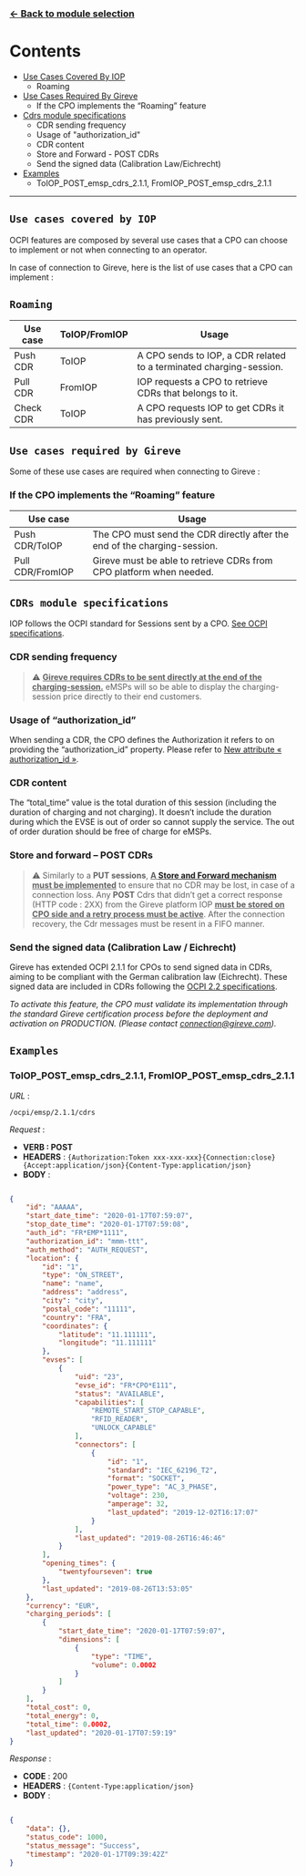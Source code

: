 ### [<- Back to module selection](cpo_edits.md)

# Contents

* [Use Cases Covered By IOP](#use-cases-covered-by-iop)
  - Roaming
* [Use Cases Required By Gireve](#use-cases-required-by-gireve)
  - If the CPO implements the “Roaming” feature
* [Cdrs module specifications](#cdrs-module-specifications)
  - CDR sending frequency
  - Usage of "authorization_id"
  - CDR content
  - Store and Forward - POST CDRs
  - Send the signed data (Calibration Law/Eichrecht)
* [Examples](#examples)
  - ToIOP_POST_emsp_cdrs_2.1.1, FromIOP_POST_emsp_cdrs_2.1.1

***



## `Use cases covered by IOP`

OCPI features are composed by several use cases that a CPO can choose to implement or not when connecting to an operator.

In case of connection to Gireve, here is the list of use cases that a CPO can implement :

## `Roaming`

| Use case | ToIOP/FromIOP | Usage |
| ----------- | ----------- | ----------- |
| Push CDR | ToIOP | A CPO sends to IOP, a CDR related to a terminated charging-session. |
| Pull CDR | FromIOP | IOP requests a CPO to retrieve CDRs that belongs to it. |
| Check CDR | ToIOP | A CPO requests IOP to get CDRs it has previously sent. |

## `Use cases required by Gireve`

Some of these use cases are required when connecting to Gireve :

### If the CPO implements the “Roaming” feature

| Use case | Usage |
| ----------- | ----------- |
| Push CDR/ToIOP | The CPO must send the CDR directly after the end of the charging-session. |
| Pull CDR/FromIOP | Gireve must be able to retrieve CDRs from CPO platform when needed. |

## `CDRs module specifications`

IOP follows the OCPI standard for Sessions sent by a CPO. [See OCPI specifications](https://github.com/ocpi/ocpi/blob/release-2.1.1-bugfixes/mod_cdrs.md).

### CDR sending frequency

> :warning: **<ins>Gireve requires CDRs to be sent directly at the end of the charging-session.</ins>**
eMSPs will so be able to display the charging-session price directly to their end customers.

### Usage of “authorization_id”

When sending a CDR, the CPO defines the Authorization it refers to on providing the “authorization_id” property. Please refer to  [New attribute « authorization_id »](integration_guidelines.md).
### CDR content

The “total_time” value is the total duration of this session (including the duration of charging and not charging).
It doesn’t include the duration during which the EVSE is out of order so cannot supply the service. 
The out of order duration should be free of charge for eMSPs.

### Store and forward – POST CDRs

> :warning: Similarly to a **PUT sessions**, **<ins>A [Store and Forward mechanism](q&a.md/#store-and-forward-mechanism) must be implemented</ins>** to ensure that no CDR may be lost, in case of a connection loss. 
Any **POST** Cdrs that didn’t get a correct response (HTTP code : 2XX) from the Gireve platform IOP **<ins>must be stored on CPO side and a retry process must be active</ins>**. After the connection recovery, the Cdr messages must be resent in a FIFO manner.

### Send the signed data (Calibration Law / Eichrecht)

Gireve has extended OCPI 2.1.1 for CPOs to send signed data in CDRs, aiming to be compliant with the German calibration law (Eichrecht).
These signed data are included in CDRs following the [OCPI 2.2 specifications](https://github.com/ocpi/ocpi/blob/master/mod_cdrs.asciidoc#mod_cdrs_signed_data_class).

*To activate this feature, the CPO must validate its implementation through the standard Gireve certification process before the deployment and activation on PRODUCTION. (Please contact connection@gireve.com).*

## `Examples`

### ToIOP_POST_emsp_cdrs_2.1.1, FromIOP_POST_emsp_cdrs_2.1.1

*URL* :

`/ocpi/emsp/2.1.1/cdrs`

*Request* :

- **VERB : POST**
- **HEADERS** : `{Authorization:Token xxx-xxx-xxx}{Connection:close}{Accept:application/json}{Content-Type:application/json}`
- **BODY** :
```json

{
    "id": "AAAAA",
    "start_date_time": "2020-01-17T07:59:07",
    "stop_date_time": "2020-01-17T07:59:08",
    "auth_id": "FR*EMP*1111",
    "authorization_id": "mmm-ttt",
    "auth_method": "AUTH_REQUEST",
    "location": {
        "id": "1",
        "type": "ON_STREET",
        "name": "name",
        "address": "address",
        "city": "city",
        "postal_code": "11111",
        "country": "FRA",
        "coordinates": {
            "latitude": "11.111111",
            "longitude": "11.111111"
        },
        "evses": [
            {
                "uid": "23",
                "evse_id": "FR*CPO*E111",
                "status": "AVAILABLE",
                "capabilities": [
                    "REMOTE_START_STOP_CAPABLE",
                    "RFID_READER",
                    "UNLOCK_CAPABLE"
                ],
                "connectors": [
                    {
                        "id": "1",
                        "standard": "IEC_62196_T2",
                        "format": "SOCKET",
                        "power_type": "AC_3_PHASE",
                        "voltage": 230,
                        "amperage": 32,
                        "last_updated": "2019-12-02T16:17:07"
                    }
                ],
                "last_updated": "2019-08-26T16:46:46"
            }
        ],
        "opening_times": {
            "twentyfourseven": true
        },
        "last_updated": "2019-08-26T13:53:05"
    },
    "currency": "EUR",
    "charging_periods": [
        {
            "start_date_time": "2020-01-17T07:59:07",
            "dimensions": [
                {
                    "type": "TIME",
                    "volume": 0.0002
                }
            ]
        }
    ],
    "total_cost": 0,
    "total_energy": 0,
    "total_time": 0.0002,
    "last_updated": "2020-01-17T07:59:19"
}

```

*Response* :

- **CODE** : 200
- **HEADERS** : `{Content-Type:application/json}`
- **BODY** :  
```json

{
    "data": {},
    "status_code": 1000,
    "status_message": "Success",
    "timestamp": "2020-01-17T09:39:42Z"
}
```
